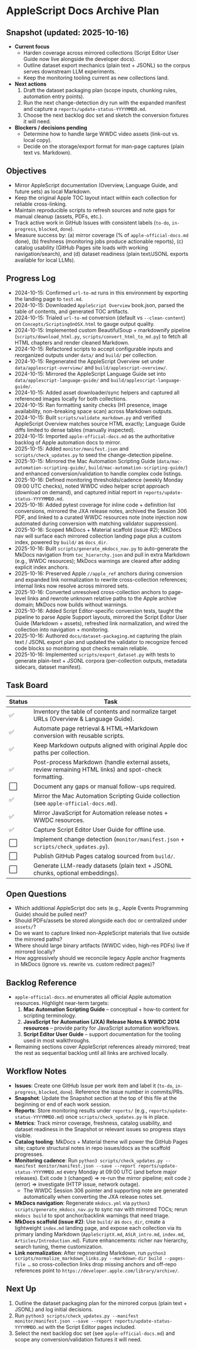 # AppleScript Docs Archive Plan

## Snapshot (updated: 2025-10-16)
- **Current focus**
  - Harden coverage across mirrored collections (Script Editor User Guide now live alongside the developer docs).
  - Outline dataset export mechanics (plain text + JSONL) so the corpus serves downstream LLM experiments.
  - Keep the monitoring tooling current as new collections land.
- **Next actions**
  1. Draft the dataset packaging plan (scope inputs, chunking rules, automation entry points).
  2. Run the next change-detection dry run with the expanded manifest and capture a `reports/update-status-YYYYMMDD.md`.
  3. Choose the next backlog doc set and sketch the conversion fixtures it will need.
- **Blockers / decisions pending**
  - Determine how to handle large WWDC video assets (link-out vs. local copy).
  - Decide on the storage/export format for man-page captures (plain text vs. Markdown).
  
## Objectives
- Mirror AppleScript documentation (Overview, Language Guide, and future sets) as local Markdown.
- Keep the original Apple TOC layout intact within each collection for reliable cross-linking.
- Maintain reproducible scripts to refresh sources and note gaps for manual cleanup (assets, PDFs, etc.).
- Track active work in GitHub Issues with consistent labels (`to-do`, `in-progress`, `blocked`, `done`).
- Measure success by: (a) mirror coverage (% of `apple-official-docs.md` done), (b) freshness (monitoring jobs produce actionable reports), (c) catalog usability (GitHub Pages site loads with working navigation/search), and (d) dataset readiness (plain text/JSONL exports available for local LLMs).

## Progress Log
- 2024-10-15: Confirmed `url-to-md` runs in this environment by exporting the landing page to `test.md`.
- 2024-10-15: Downloaded `AppleScript Overview` book.json, parsed the table of contents, and generated TOC artifacts.
- 2024-10-15: Trialed `url-to-md` conversion (default vs `--clean-content`) on `Concepts/ScriptingOnOSX.html` to gauge output quality.
- 2024-10-15: Implemented custom BeautifulSoup + markdownify pipeline (`scripts/download_html.py`, `scripts/convert_html_to_md.py`) to fetch all HTML chapters and render cleaned Markdown.
- 2024-10-15: Refactored scripts to accept configurable inputs and reorganized outputs under `data/` and `build/` per collection.
- 2024-10-15: Regenerated the AppleScript Overview set under `data/applescript-overview/` and `build/applescript-overview/`.
- 2024-10-15: Mirrored the AppleScript Language Guide set into `data/applescript-language-guide/` and `build/applescript-language-guide/`.
- 2024-10-15: Added asset downloader/sync helpers and captured all referenced images locally for both collections.
- 2024-10-15: Ran formatting sanity checks (H1 presence, image availability, non-breaking space scan) across Markdown outputs.
- 2024-10-15: Built `scripts/validate_markdown.py` and verified AppleScript Overview matches source HTML exactly; Language Guide diffs limited to dense tables (manually inspected).
- 2024-10-15: Imported `apple-official-docs.md` as the authoritative backlog of Apple automation docs to mirror.
- 2025-10-15: Added `monitor/manifest.json` and `scripts/check_updates.py` to seed the change-detection pipeline.
- 2025-10-15: Mirrored the Mac Automation Scripting Guide (`data/mac-automation-scripting-guide/`, `build/mac-automation-scripting-guide/`) and enhanced conversion/validation to handle complex code listings.
- 2025-10-16: Defined monitoring thresholds/cadence (weekly Monday 09:00 UTC checks), noted WWDC video helper script approach (download on demand), and captured initial report in `reports/update-status-YYYYMMDD.md`.
- 2025-10-16: Added pytest coverage for inline code + definition list conversions, mirrored the JXA release notes, archived the Session 306 PDF, and linked to a curated WWDC resources note (note injection now automated during conversion with matching validator suppression).
- 2025-10-16: Scoped MkDocs + Material scaffold (issue #2); MKDocs nav will surface each mirrored collection landing page plus a custom index, powered by `build/` as `docs_dir`.
- 2025-10-16: Built `scripts/generate_mkdocs_nav.py` to auto-generate the MkDocs navigation from `toc_hierarchy.json` and pull in extra Markdown (e.g., WWDC resources); MkDocs warnings are cleared after adding explicit index anchors.
- 2025-10-16: Preserved Apple `//apple_ref` anchors during conversion and expanded link normalization to rewrite cross-collection references; internal links now resolve across mirrored sets.
- 2025-10-16: Converted unresolved cross-collection anchors to page-level links and rewrote unknown relative paths to the Apple archive domain; MkDocs now builds without warnings.
- 2025-10-16: Added Script Editor-specific conversion tests, taught the pipeline to parse Apple Support layouts, mirrored the Script Editor User Guide (Markdown + assets), refreshed link normalization, and wired the collection into navigation + monitoring.
- 2025-10-16: Authored `docs/dataset-packaging.md` capturing the plain text / JSONL export plan and updated the validator to recognize fenced code blocks so monitoring spot checks remain reliable.
- 2025-10-16: Implemented `scripts/export_dataset.py` with tests to generate plain-text + JSONL corpora (per-collection outputs, metadata sidecars, dataset manifest).

## Task Board

| Status | Task |
| --- | --- |
| ✅ | Inventory the table of contents and normalize target URLs (Overview & Language Guide). |
| ✅ | Automate page retrieval & HTML→Markdown conversion with reusable scripts. |
| ✅ | Keep Markdown outputs aligned with original Apple doc paths per collection. |
| ✅ | Post-process Markdown (handle external assets, review remaining HTML links) and spot-check formatting. |
| ⬜️ | Document any gaps or manual follow-ups required. |
| ✅ | Mirror the Mac Automation Scripting Guide collection (see `apple-official-docs.md`). |
| ✅ | Mirror JavaScript for Automation release notes + WWDC resources. |
| ✅ | Capture Script Editor User Guide for offline use. |
| ⬜️ | Implement change detection (`monitor/manifest.json` + `scripts/check_updates.py`). |
| ⬜️ | Publish GitHub Pages catalog sourced from `build/`. |
| ⬜️ | Generate LLM-ready datasets (plain text + JSONL chunks, optional embeddings). |

## Open Questions
- Which additional AppleScript doc sets (e.g., Apple Events Programming Guide) should be pulled next?
- Should PDFs/assets be stored alongside each doc or centralized under `assets/`?
- Do we want to capture linked non-AppleScript materials that live outside the mirrored paths?
- Where should large binary artifacts (WWDC video, high-res PDFs) live if mirrored locally?
- How aggressively should we reconcile legacy Apple anchor fragments in MkDocs (ignore vs. rewrite vs. custom redirect pages)?

## Backlog Reference
- `apple-official-docs.md` enumerates all official Apple automation resources. Highlight near-term targets:
  1. **Mac Automation Scripting Guide** – conceptual + how-to content for scripting terminology.
  2. **JavaScript for Automation (JXA) Release Notes & WWDC 2014 resources** – provide parity for JavaScript automation workflows.
  3. **Script Editor User Guide** – support documentation for the tooling used in most walkthroughs.
- Remaining sections cover AppleScript references already mirrored; treat the rest as sequential backlog until all links are archived locally.

## Workflow Notes
- **Issues**: Create one GitHub Issue per work item and label it (`to-do`, `in-progress`, `blocked`, `done`). Reference the issue number in commits/PRs.
- **Snapshot**: Update the Snapshot section at the top of this file at the beginning or end of each work session.
- **Reports**: Store monitoring results under `reports/` (e.g., `reports/update-status-YYYYMMDD.md`) once `scripts/check_updates.py` is in place.
- **Metrics**: Track mirror coverage, freshness, catalog usability, and dataset readiness in the Snapshot or relevant issues so progress stays visible.
- **Catalog tooling**: MkDocs + Material theme will power the GitHub Pages site; capture structural notes in repo issues/docs as the scaffold progresses.
- **Monitoring cadence**: Run `python3 scripts/check_updates.py --manifest monitor/manifest.json --save --report reports/update-status-YYYYMMDD.md` every Monday at 09:00 UTC (and before major releases). Exit code `3` (changed) ⇒ re-run the mirror pipeline; exit code `2` (error) ⇒ investigate (HTTP issue, network outage).
  - The WWDC Session 306 pointer and supporting note are generated automatically when converting the JXA release notes set.
- **MkDocs navigation**: Regenerate `mkdocs.yml` via `python3 scripts/generate_mkdocs_nav.py` to sync nav with mirrored TOCs; rerun `mkdocs build` to spot anchor/backlink warnings that need triage.
- **MkDocs scaffold (issue #2)**: Use `build/` as `docs_dir`, create a lightweight `index.md` landing page, and expose each collection via its primary landing Markdown (`AppleScriptX.md`, `ASLR_intro.md`, `index.md`, `Articles/Introduction.md`). Future enhancements: richer nav hierarchy, search tuning, theme customization.
- **Link normalization**: After regenerating Markdown, run `python3 scripts/normalize_markdown_links.py --markdown-dir build --pages-file …` so cross-collection links drop missing anchors and off-repo references point to `https://developer.apple.com/library/archive/`.

## Next Up
1. Outline the dataset packaging plan for the mirrored corpus (plain text + JSONL) and log initial decisions.
2. Run `python3 scripts/check_updates.py --manifest monitor/manifest.json --save --report reports/update-status-YYYYMMDD.md` with the Script Editor pages included.
3. Select the next backlog doc set (see `apple-official-docs.md`) and scope any conversion/validation fixtures it will need.
